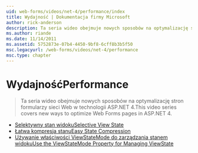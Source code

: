 ```yaml
---
uid: web-forms/videos/net-4/performance/index
title: Wydajność | Dokumentacja firmy Microsoft
author: rick-anderson
description: Ta seria wideo obejmuje nowych sposobów na optymalizację stron formularzy sieci Web w technologii ASP.NET 4.
ms.author: riande
ms.date: 11/14/2011
ms.assetid: 5752873e-07b4-4450-9bf8-6cff8b3b5f50
msc.legacyurl: /web-forms/videos/net-4/performance
msc.type: chapter
---
```

<a name="performance"></a><span data-ttu-id="a6eb6-103">Wydajność</span><span class="sxs-lookup"><span data-stu-id="a6eb6-103">Performance</span></span>
====================
> <span data-ttu-id="a6eb6-104">Ta seria wideo obejmuje nowych sposobów na optymalizację stron formularzy sieci Web w technologii ASP.NET 4.</span><span class="sxs-lookup"><span data-stu-id="a6eb6-104">This video series covers new ways to optimize Web Forms pages in ASP.NET 4.</span></span>


- [<span data-ttu-id="a6eb6-105">Selektywny stan widoku</span><span class="sxs-lookup"><span data-stu-id="a6eb6-105">Selective View State</span></span>](aspnet-4-quick-hit-selective-view-state.md)
- [<span data-ttu-id="a6eb6-106">Łatwa kompresja stanu</span><span class="sxs-lookup"><span data-stu-id="a6eb6-106">Easy State Compression</span></span>](aspnet-4-quick-hit-easy-state-compression.md)
- [<span data-ttu-id="a6eb6-107">Używanie właściwości ViewStateMode do zarządzania stanem widoku</span><span class="sxs-lookup"><span data-stu-id="a6eb6-107">Use the ViewStateMode Property for Managing ViewState</span></span>](how-do-i-use-the-viewstatemode-property-for-managing-viewstate.md)
